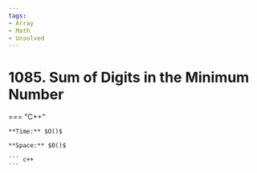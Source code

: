 ```yaml
---
tags:
- Array
- Math
- Unsolved
---
```



# 1085. Sum of Digits in the Minimum Number

=== "C++"

    **Time:** $O()$

    **Space:** $O()$

    ``` c++
    ```